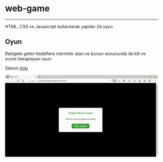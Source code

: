 # web-game
---
HTML, CSS ve Javascript kullanılarak yapılan 2d oyun 

## Oyun
Rastgele gelen hedeflere mermiler atan ve bunun sonucunda da kill ve score hesaplayan oyun

Sitenin [linki](http://targetshootgame.eu5.org/)

 ![Lorem](/img/game.gif)

